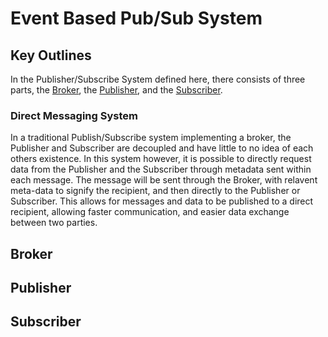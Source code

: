 Event Based Pub/Sub System
=================
## Key Outlines
In the Publisher/Subscribe System defined here, there consists of three parts, the [Broker](#Broker), the [Publisher](#Publisher), and the [Subscriber](#Subscriber). 

### Direct Messaging System
In a traditional Publish/Subscribe system implementing a broker, the Publisher and Subscriber are decoupled and have little to no idea of each others existence. In this system however, it is possible to directly request data from the Publisher and the Subscriber through metadata sent within each message. The message will be sent through the Broker, with relavent meta-data to signify the recipient, and then directly to the Publisher or Subscriber. This allows for messages and data to be published to a direct recipient, allowing faster communication, and easier data exchange between two parties.

## Broker

## Publisher

## Subscriber